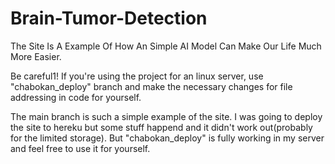 # Brain-Tumor-Detection

The Site Is A Example Of How An Simple AI Model Can Make Our Life Much More Easier. 

Be careful1! If you're using the project for an linux server, use "chabokan_deploy" branch and make the necessary changes for file addressing in code for yourself.

The main branch is such a simple example of the site. I was going to deploy the site to hereku but some stuff happend and it didn't work out(probably for the limited storage).
But "chabokan_deploy" is fully working in my server and feel free to use it for yourself.
